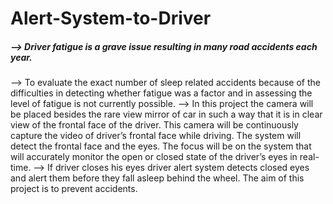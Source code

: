 # Alert-System-to-Driver
##### --> Driver fatigue is a grave issue resulting in many road accidents each year. 
--> To evaluate the exact number of sleep related accidents because of the difficulties in detecting whether fatigue was a factor and in assessing the level of fatigue is not currently possible. 
--> In this project the camera will be placed besides the rare view mirror of car in such a way that it is in clear view of the frontal face of the driver. This camera will be continuously capture the video of driver’s frontal face while driving. The system will detect the frontal face and the eyes. The focus will be on the system that will accurately monitor the open or closed state of the driver’s eyes in real-time. 
--> If driver closes his eyes  driver alert system detects closed eyes and alert them before they fall asleep behind the wheel. The aim of this project is to prevent accidents.
